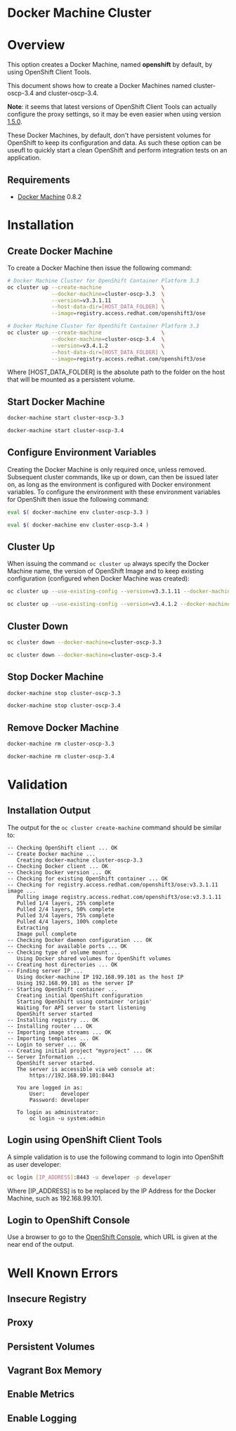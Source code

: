 ﻿Docker Machine Cluster
======================

# Overview

This option creates a Docker Machine, named **openshift** by default, by using OpenShift Client Tools.

This document shows how to create a Docker Machines named cluster-oscp-3.4 and cluster-oscp-3.4.

**Note**: it seems that latest versions of OpenShift Client Tools can actually configure the proxy settings, so it may be even easier when using version [1.5.0](https://github.com/openshift/origin/blob/master/docs/cluster_up_down.md#using-a-proxy).

These Docker Machines, by default, don't have persistent volumes for OpenShift to keep its configuration and data. As such these option can be useufl to quickly start a clean OpenShift and perform integration tests on an application.

## Requirements

- [Docker Machine](https://github.com/docker/machine/) 0.8.2

# Installation

## Create Docker Machine

To create a Docker Machine then issue the following command:

```bash
# Docker Machine Cluster for OpenShift Container Platform 3.3
oc cluster up --create-machine                   \
              --docker-machine=cluster-oscp-3.3  \
              --version=v3.3.1.11                \
              --host-data-dir=[HOST_DATA_FOLDER] \
              --image=registry.access.redhat.com/openshift3/ose

# Docker Machine Cluster for OpenShift Container Platform 3.3
oc cluster up --create-machine                   \
              --docker-machine=cluster-oscp-3.4  \
              --version=v3.4.1.2                 \
              --host-data-dir=[HOST_DATA_FOLDER] \
              --image=registry.access.redhat.com/openshift3/ose
```

Where [HOST_DATA_FOLDER] is the absolute path to the folder on the host that will be mounted as a persistent volume.

## Start Docker Machine

```bash
docker-machine start cluster-oscp-3.3

docker-machine start cluster-oscp-3.4
```

## Configure Environment Variables

Creating the Docker Machine is only required once, unless removed. Subsequent cluster commands, like up or down, can then be issued later on, as long as the environment is configured with Docker environment variables. To configure the environment with these environment variables for OpenShift then issue the following command:

```bash
eval $( docker-machine env cluster-oscp-3.3 )

eval $( docker-machine env cluster-oscp-3.4 )
```

## Cluster Up

When issuing the command ```oc cluster up``` always specify the Docker Machine name, the version of OpenShift Image and to keep existing configuration (configured when Docker Machine was created):

```bash
oc cluster up --use-existing-config --version=v3.3.1.11 --docker-machine=cluster-oscp-3.3

oc cluster up --use-existing-config --version=v3.4.1.2 --docker-machine=cluster-oscp-3.4
```

## Cluster Down

```bash
oc cluster down --docker-machine=cluster-oscp-3.3

oc cluster down --docker-machine=cluster-oscp-3.4
```

## Stop Docker Machine

```bash
docker-machine stop cluster-oscp-3.3

docker-machine stop cluster-oscp-3.4
```

## Remove Docker Machine

```bash
docker-machine rm cluster-oscp-3.3

docker-machine rm cluster-oscp-3.4
```

# Validation

## Installation Output

The output for the ```oc cluster create-machine``` command should be similar to:

```
-- Checking OpenShift client ... OK
-- Create Docker machine ...
   Creating docker-machine cluster-oscp-3.3
-- Checking Docker client ... OK
-- Checking Docker version ... OK
-- Checking for existing OpenShift container ... OK
-- Checking for registry.access.redhat.com/openshift3/ose:v3.3.1.11 image ...
   Pulling image registry.access.redhat.com/openshift3/ose:v3.3.1.11
   Pulled 1/4 layers, 25% complete
   Pulled 2/4 layers, 50% complete
   Pulled 3/4 layers, 75% complete
   Pulled 4/4 layers, 100% complete
   Extracting
   Image pull complete
-- Checking Docker daemon configuration ... OK
-- Checking for available ports ... OK
-- Checking type of volume mount ...
   Using Docker shared volumes for OpenShift volumes
-- Creating host directories ... OK
-- Finding server IP ...
   Using docker-machine IP 192.168.99.101 as the host IP
   Using 192.168.99.101 as the server IP
-- Starting OpenShift container ...
   Creating initial OpenShift configuration
   Starting OpenShift using container 'origin'
   Waiting for API server to start listening
   OpenShift server started
-- Installing registry ... OK
-- Installing router ... OK
-- Importing image streams ... OK
-- Importing templates ... OK
-- Login to server ... OK
-- Creating initial project "myproject" ... OK
-- Server Information ...
   OpenShift server started.
   The server is accessible via web console at:
       https://192.168.99.101:8443

   You are logged in as:
       User:     developer
       Password: developer

   To login as administrator:
       oc login -u system:admin
```

## Login using OpenShift Client Tools

A simple validation is to use the following command to login into OpenShift as user developer:

```bash
oc login [IP_ADDRESS]:8443 -u developer -p developer
```

Where [IP_ADDRESS] is to be replaced by the IP Address for the Docker Machine, such as 192.168.99.101.

## Login to OpenShift Console

Use a browser to go to the [OpenShift Console](https://192.168.99.101:8443/console), which URL is given at the near end of the output.

# Well Known Errors

## Insecure Registry

## Proxy

## Persistent Volumes

## Vagrant Box Memory

## Enable Metrics

## Enable Logging
